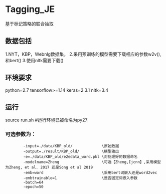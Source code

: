 # Tagging_JE
基于标记策略的联合抽取

## 数据包括
 1.NYT，KBP，Webnlg数据集，
 2.采用预训练的模型需要下载相应的参数w2v(),和bert()
 3.使用nltk需要下载()
## 环境要求
  python=2.7
  tensorflow>=1.14
  keras=2.3.1
  nltk=3.4
## 运行
 source run.sh  #运行环境已被命名为py27
 ### 可选参数为：
            -input=./data/KBP_old/             \原始数据
            -output=./result/KBP_old/          \模型输出
            -e=./data/KBP_old/e2edata_word.pkl \对处理好的数据命名
            -modelname=Zheng                   \可选【Zheng,Ijcnn】,采用模型为Zheng, et al. 2017 还是Song et al 2019
            -emb=word                          \采用bert词嵌入还是word2vec
            -embtrainable=1                    \是否固定词嵌入参数
            -batch=64                          
            -epoch=50
 
